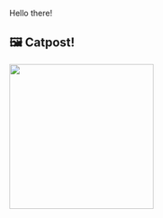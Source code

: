 Hello there!



## 🖼️ Catpost!

<sub>
    <img src="https://cdn2.thecatapi.com/images/dhh.jpg" height="256">
</sub>


